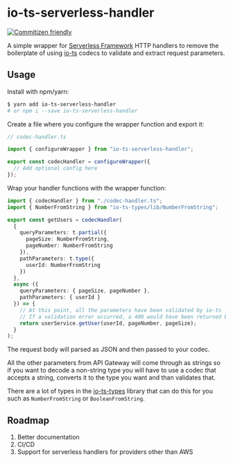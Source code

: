# io-ts-serverless-handler

[![Commitizen friendly](https://img.shields.io/badge/commitizen-friendly-brightgreen.svg)](http://commitizen.github.io/cz-cli/)

A simple wrapper for [Serverless Framework](https://github.com/serverless/serverless) HTTP handlers
to remove the boilerplate of using [io-ts](https://github.com/gcanti/io-ts) codecs to validate and extract request parameters.

## Usage

Install with npm/yarn:

```bash
$ yarn add io-ts-serverless-handler
# or npm i --save io-ts-serverless-handler
```

Create a file where you configure the wrapper function and export it:

```typescript
// codec-handler.ts

import { configureWrapper } from "io-ts-serverless-handler";

export const codecHandler = configureWrapper({
  // Add optional config here
});
```

Wrap your handler functions with the wrapper function:

```typescript
import { codecHandler } from "./codec-handler.ts";
import { NumberFromString } from "io-ts-types/lib/NumberFromString";

export const getUsers = codecHandler(
  {
    queryParameters: t.partial({
      pageSize: NumberFromString,
      pageNumber: NumberFromString
    }),
    pathParameters: t.type({
      userId: NumberFromString
    })
  },
  async ({
    queryParameters: { pageSize, pageNumber },
    pathParameters: { userId }
  }) => {
    // At this point, all the parameters have been validated by io-ts
    // If a validation error occurred, a 400 would have been returned before this point
    return userService.getUser(userId, pageNumber, pageSize);
  }
);
```

The request body will parsed as JSON and then passed to
your codec.

All the other parameters from API Gateway will come through
as strings so if you want to decode a non-string type you will
have to use a codec that accepts a string, converts it to the type
you want and than validates that.

There are a lot of types in the
[io-ts-types](https://github.com/gcanti/io-ts-types)
library that can do this for you such as `NumberFromString`
or `BooleanFromString`.

## Roadmap

1. Better documentation
2. CI/CD
3. Support for serverless handlers for providers other than AWS

